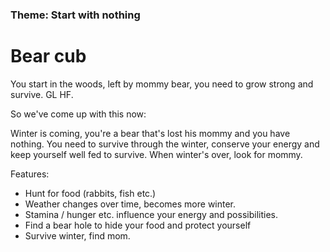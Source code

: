 ### Theme: Start with nothing

<!-- # No fur cat (by Bo(b)
You start as a cat in a city, without fur or having lost its fur. and you have to fight your way back by killing other cats for their fur. -->

# Bear cub
You start in the woods, left by mommy bear, you need to grow strong and survive. GL HF.

So we've come up with this now:

Winter is coming, you're a bear that's lost his mommy and you have nothing. You need to survive through the winter, conserve your energy and keep yourself well fed to survive. When winter's over, look for mommy.

Features:
- Hunt for food (rabbits, fish etc.)
- Weather changes over time, becomes more winter.
- Stamina / hunger etc. influence your energy and possibilities.
- Find a bear hole to hide your food and protect yourself
- Survive winter, find mom.

<!-- 
# Life Simulator
You start with nothing, you get a job, do things to earn some money and work your way up in life. -->